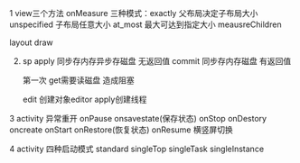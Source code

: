 1 view三个方法
  onMeasure
  三种模式：exactly 父布局决定子布局大小
          unspecified 子布局任意大小
          at_most 最大可达到指定大小
  meausreChildren
  
  layout draw
  
  2. sp apply 同步存内存异步存磁盘 无返回值
        commit 同步存内存磁盘  有返回值
        
        第一次 get需要读磁盘 造成阻塞
        
        edit 创建对象editor  apply创建线程
       
  3 activity 异常重开 onPause onsavestate(保存状态) onStop onDestory oncreate onStart onRestore(恢复状态) onResume
    横竖屏切换
    
  4 activity 四种启动模式 standard singleTop singleTask singleInstance

